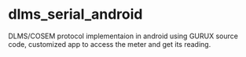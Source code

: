 # dlms_serial_android
DLMS/COSEM protocol implementaion in android using GURUX source code, customized app to access the meter and get its reading.
